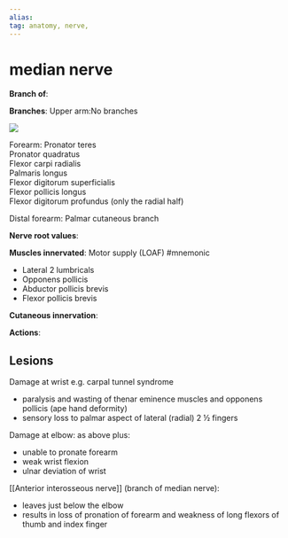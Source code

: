 ```yaml
---
alias: 
tag: anatomy, nerve, 
---
```

# median nerve

**Branch of**: 

**Branches**: 
Upper arm:No branches

![](https://d16qt3wv6xm098.cloudfront.net/LgYmNtgjSyCE6Ehypmzd3haxRmaFzC_N/_.png)

Forearm:
	Pronator teres  
	Pronator quadratus  
	Flexor carpi radialis  
	Palmaris longus  
	Flexor digitorum superficialis  
	Flexor pollicis longus  
	Flexor digitorum profundus (only the radial half)

Distal forearm:
	Palmar cutaneous branch

**Nerve root values**: 

**Muscles innervated**: 
Motor supply (LOAF)  #mnemonic
-   Lateral 2 lumbricals
-   Opponens pollicis
-   Abductor pollicis brevis
-   Flexor pollicis brevis

**Cutaneous innervation**: 

**Actions**: 

## Lesions
Damage at wrist e.g. carpal tunnel syndrome
-   paralysis and wasting of thenar eminence muscles and opponens pollicis (ape hand deformity)
-   sensory loss to palmar aspect of lateral (radial) 2 ½ fingers

  
Damage at elbow: as above plus:  
-   unable to pronate forearm
-   weak wrist flexion
-   ulnar deviation of wrist

  
[[Anterior interosseous nerve]] (branch of median nerve): 
-   leaves just below the elbow
-   results in loss of pronation of forearm and weakness of long flexors of thumb and index finger